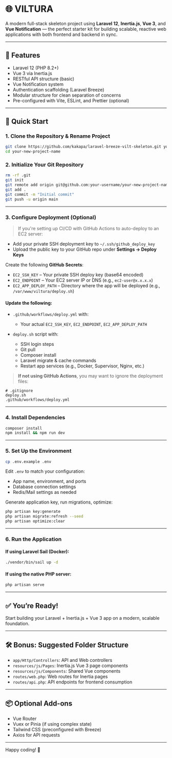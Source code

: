 # 🌐 VILTURA

A modern full-stack skeleton project using **Laravel 12**, **Inertia.js**, **Vue 3**, and **Vue Notification** — the perfect starter kit for building scalable, reactive web applications with both frontend and backend in sync.

---

## 🚀 Features

-   Laravel 12 (PHP 8.2+)
-   Vue 3 via Inertia.js
-   RESTful API structure (basic)
-   Vue Notification system
-   Authentication scaffolding (Laravel Breeze)
-   Modular structure for clean separation of concerns
-   Pre-configured with Vite, ESLint, and Prettier (optional)

---

## 🧪 Quick Start

### 1. Clone the Repository & Rename Project

```bash
git clone https://github.com/kakapa/laravel-breeze-vilt-skeleton.git your-new-project-name
cd your-new-project-name
```

### 2. Initialize Your Git Repository

```bash
rm -rf .git
git init
git remote add origin git@github.com:your-username/your-new-project-name.git
git add .
git commit -m "Initial commit"
git push -u origin main
```

---

### 3. Configure Deployment (Optional)

> If you're setting up CI/CD with GitHub Actions to auto-deploy to an EC2 server:

-   Add your private SSH deployment key to `~/.ssh/github_deploy_key`
-   Upload the public key to your GitHub repo under **Settings → Deploy Keys**

Create the following **GitHub Secrets**:

-   `EC2_SSH_KEY` – Your private SSH deploy key (base64 encoded)
-   `EC2_ENDPOINT` – Your EC2 server IP or DNS (e.g., `ec2-user@x.x.x.x`)
-   `EC2_APP_DEPLOY_PATH` – Directory where the app will be deployed (e.g., `/var/www/viltura/deploy.sh`)

#### Update the following:

-   `.github/workflows/deploy.yml` with:

    -   Your actual `EC2_SSH_KEY`, `EC2_ENDPOINT`, `EC2_APP_DEPLOY_PATH`

-   `deploy.sh` script with:

    -   SSH login steps
    -   Git pull
    -   Composer install
    -   Laravel migrate & cache commands
    -   Restart app services (e.g., Docker, Supervisor, Nginx, etc.)

> **If not using GitHub Actions**, you may want to ignore the deployment files:

```
# .gitignore
deploy.sh
.github/workflows/deploy.yml
```

---

### 4. Install Dependencies

```bash
composer install
npm install && npm run dev
```

---

### 5. Set Up the Environment

```bash
cp .env.example .env
```

Edit `.env` to match your configuration:

-   App name, environment, and ports
-   Database connection settings
-   Redis/Mail settings as needed

Generate application key, run migrations, optimize:

```bash
php artisan key:generate
php artisan migrate:refresh --seed
php artisan optimize:clear
```

---

### 6. Run the Application

#### If using Laravel Sail (Docker):

```bash
./vendor/bin/sail up -d
```

#### If using the native PHP server:

```bash
php artisan serve
```

---

## ✅ You’re Ready!

Start building your Laravel + Inertia.js + Vue 3 app on a modern, scalable foundation.

---

## 🛠 Bonus: Suggested Folder Structure

-   `app/Http/Controllers`: API and Web controllers
-   `resources/js/Pages`: Inertia.js Vue 3 page components
-   `resources/js/Components`: Shared Vue components
-   `routes/web.php`: Web routes for Inertia pages
-   `routes/api.php`: API endpoints for frontend consumption

---

## 📦 Optional Add-ons

-   Vue Router
-   Vuex or Pinia (if using complex state)
-   Tailwind CSS (preconfigured with Breeze)
-   Axios for API requests

---

Happy coding! 🚀
